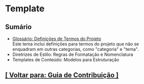 # Template

## Sumário

- <a id="glossario">[Glossário: Definições de Termos do Projeto](./1-glossario.md)</a>  
    Este tema inclui definições para termos do projeto que não se enquadram em outras categorias, como "categoria" e "tema".
- Diretrizes de Estilo: Regras de Formatação e Nomenclatura
- Templates de Conteúdo: Modelos para Estruturação

## [[ Voltar para: Guia de Contribuição ]](../CONTRIBUTING.md)